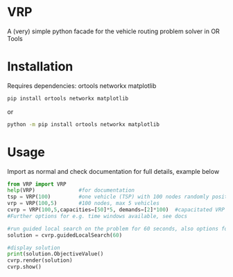 # VRP

A (very) simple python facade for the vehicle routing problem solver in OR Tools

# Installation

Requires dependencies: ortools networkx matplotlib

```bash
pip install ortools networkx matplotlib
```
or
```bash
python -m pip install ortools networkx matplotlib
```
# Usage

Import as normal and check documentation for full details, example below

```Python
from VRP import VRP
help(VRP)              #for documentation
tsp = VRP(100)         #one vehicle (TSP) with 100 nodes randomly positioned in a square
vrp = VRP(100,5)       #100 nodes, max 5 vehicles
cvrp = VRP(100,5,capacities=[50]*5, demands=[2]*100)  #capacitated VRP with homogeneous demands and capacities
#Further options for e.g. time windows available, see docs

#run guided local search on the problem for 60 seconds, also options for tabu search and simulated annealing
solution = cvrp.guidedLocalSearch(60)

#display solution
print(solution.ObjectiveValue()
cvrp.render(solution)
cvrp.show()
``` 

